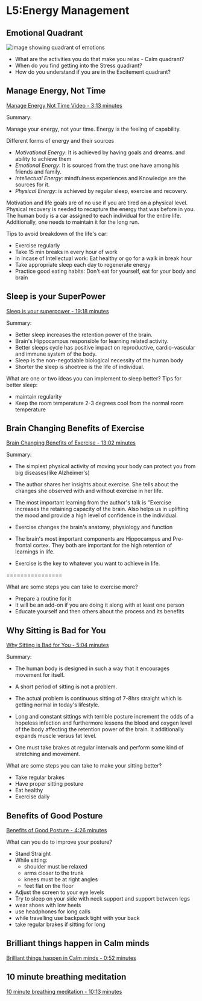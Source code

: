 # L5:Energy Management

## Emotional Quadrant

![image showing quadrant of emotions](https://www.researchgate.net/publication/335191634/figure/fig2/AS:792212367486976@1565889555183/Modified-PA-plane-with-four-emotional-quadrants.jpg)

* What are the activities you do that make you relax - Calm quadrant?
* When do you find getting into the Stress quadrant?
* How do you understand if you are in the Excitement quadrant?

## Manage Energy, Not Time

[Manage Energy Not Time Video - 3:13 minutes](https://www.youtube.com/watch?v=vEedKdi1UOc)

Summary:

Manage your energy, not your time. Energy is the feeling of capability.

Different forms of energy and their sources
* *Motivational Energy*: It is achieved by having goals and dreams. and ability to achieve them
* *Emotional Energy*: It is sourced from the trust one have among his friends and family.
* *Intellectual Energy*: mindfulness experiences and Knowledge are the sources for it.
* *Physical Energy*: is achieved by regular sleep, exercise and recovery.

Motivation and life goals are of no use if you are tired on a physical level. Physical recovery is needed to recapture the energy that was before in you.
The human body is a car assigned to each individual for the entire life. Additionally, one needs to maintain it for the long run.

Tips to avoid breakdown of the life's car:
* Exercise regularly
* Take 15 min breaks in every hour of work
* In Incase of Intellectual work: Eat healthy or go for a walk in break hour
* Take appropriate sleep each day to regenerate energy
* Practice good eating habits: Don't eat for yourself, eat for your body and brain


## Sleep is your SuperPower

[Sleep is your superpower - 19:18 minutes](https://www.youtube.com/watch?v=5MuIMqhT8DM)

Summary:
* Better sleep increases the retention power of the brain.
* Brain's Hippocampus responsible for learning related activity.
* Better sleeps cycle has positive impact on reproductive, cardio-vascular and immune system of the body.
* Sleep is the non-negotiable biological necessity of the human body
* Shorter the sleep is shoetree is the life of individual.

What are one or two ideas you can implement to sleep better?
Tips for better sleep:
* maintain regularity
* Keep the room temperature 2-3 degrees cool from the normal room temperature




## Brain Changing Benefits of Exercise

[Brain Changing Benefits of Exercise - 13:02 minutes](https://www.youtube.com/watch?v=BHY0FxzoKZE)

Summary:
* The simplest physical activity of moving your body can protect you from big diseases(like Alzheimer's)

* The author shares her insights about exercise. She tells about the changes she observed with and without exercise in her life.

* The most important learning from the author's talk is "Exercise increases the retaining capacity of the brain. Also helps us in uplifting the mood and provide a high level of confidence in the individual.

* Exercise changes the brain's anatomy, physiology and function

* The brain's most important components are Hippocampus and Pre-frontal cortex.
They both are important for the high retention of learnings in life.

* Exercise is the key to whatever you want to achieve in life.

================

What are some steps you can take to exercise more?

* Prepare a routine for it
* It will be an add-on if you are doing it along with at least one person
* Educate yourself and then others about the process and its benefits




## Why Sitting is Bad for You

[Why Sitting is Bad for You - 5:04 minutes](https://www.youtube.com/watch?v=wUEl8KrMz14)

Summary:
* The human body is designed in such a way that it encourages movement for itself.

* A short period of sitting is not a problem.

* The actual problem is continuous sitting of 7-8hrs straight which is getting normal in today's lifestyle.

* Long and constant sittings with terrible posture increment the odds of a hopeless infection and furthermore lessens the blood and oxygen level of the body affecting the retention power of the brain. It additionally expands muscle versus fat level.

* One must take brakes at regular intervals and perform some kind of stretching and movement. 

What are some steps you can take to make your sitting better?

* Take regular brakes
* Have proper sitting posture
* Eat healthy
* Exercise daily

## Benefits of Good Posture

[Benefits of Good Posture - 4:26 minutes](https://www.youtube.com/watch?v=OyK0oE5rwFY)

What can you do to improve your posture?
* Stand Straight
* While sitting:
    * shoulder must be relaxed 
    * arms closer to the trunk
    * knees must be at right angles 
    * feet flat on the floor
* Adjust the screen to your eye levels
* Try to sleep on your side with neck support and support between legs
* wear shoes with low heels
* use headphones for long calls
* while travelling use backpack tight with your back
* take regular brakes if sitting for long

## Brilliant things happen in Calm minds

[Brilliant things happen in Calm minds - 0:52 minutes](https://www.youtube.com/watch?v=lACf4O_eSt0)

## 10 minute breathing meditation

[10 minute breathing meditation - 10:13 minutes](https://www.youtube.com/watch?v=Cp7pnHCY94U)